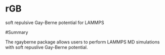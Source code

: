# rGB
soft repulsive Gay-Berne potential for LAMMPS

#Summary

The rgayberne package allows users to perform LAMMPS MD simulations with soft repuslive Gay-Berne potential.
